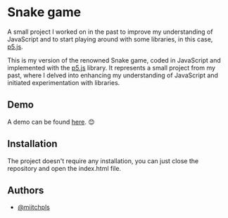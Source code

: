 # Snake game

A small project I worked on in the past to improve my understanding of JavaScript and to start playing around with some libraries, in this case, [p5.js](https://p5js.org/).

This is my version of the renowned Snake game, coded in JavaScript and implemented with the [p5.js](https://p5js.org/) library. It represents a small project from my past, where I delved into enhancing my understanding of JavaScript and initiated experimentation with libraries.

## Demo

A demo can be found [here](https://www.miitchpls.it/snake/). 😊

## Installation

The project doesn't require any installation, you can just close the repository and open the index.html file.

## Authors

- [@miitchpls](https://www.github.com/miitchpls)
